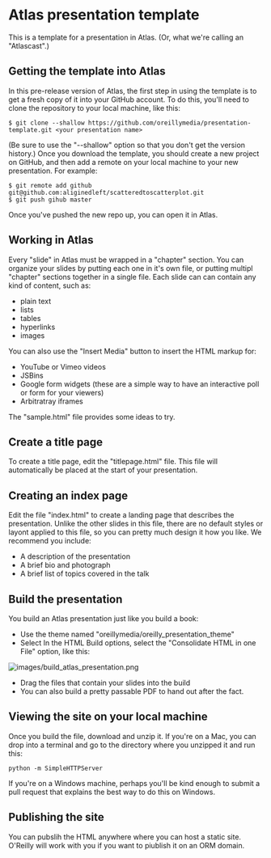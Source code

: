 # Atlas presentation template

This is a template for a presentation in Atlas. (Or, what we're calling an "Atlascast".)

## Getting the template into Atlas

In this pre-release version of Atlas, the first step in using the template is to get a fresh copy of it into your GitHub account.  To do this, you'll need to clone the repository to your local machine, like this:

```
$ git clone --shallow https://github.com/oreillymedia/presentation-template.git <your presentation name>
````

(Be sure to use the "--shallow" option so that you don't get the version history.)  Once you download the template, you should create a new project on GitHub, and then add a remote on your local machine to your new presentation.  For example:

```
$ git remote add github git@github.com:aliginedleft/scatteredtoscatterplot.git
$ git push gihub master
```

Once you've pushed the new repo up, you can open it in Atlas.

## Working in Atlas

Every "slide" in Atlas must be wrapped in a "chapter" section.  You can organize your slides by putting each one in it's own file, or putting multipl "chapter" sections together in a single file.  Each slide can can contain any kind of content, such as:

* plain text
* lists
* tables
* hyperlinks
* images
 
You can also use the "Insert Media" button to insert the HTML markup for:
* YouTube or Vimeo videos
* JSBins
* Google form widgets (these are a simple way to have an interactive poll or form for your viewers)
* Arbitratray iframes

The "sample.html" file provides some ideas to try.

## Create a title page

To create a title page, edit the "titlepage.html" file.  This file will automatically be placed at the start of your presentation.

## Creating an index page

Edit the file "index.html" to create a landing page that describes the presentation.  Unlike the other slides in this file, there are no default styles or layont applied to this file, so you can pretty much design it how you like.  We recommend you include:

* A description of the presentation
* A brief bio and photograph
* A brief list of topics covered in the talk

## Build the presentation

You build an Atlas presentation just like you build a book:

* Use the theme named "oreillymedia/oreilly\_presentation\_theme"
* Select In the HTML Build options, select the "Consolidate HTML in one File" option, like this:

![images/build_atlas_presentation.png](images/build_atlas_presentation.png)

* Drag the files that contain your slides into the build
* You can also build a pretty passable PDF to hand out after the fact.  
 

## Viewing the site on your local machine

Once you build the file, download and unzip it.  If you're on a Mac, you can drop into a terminal and go to the directory where you unzipped it and run this:

```
python -m SimpleHTTPServer
```

If you're on a Windows machine, perhaps you'll be kind enough to submit a pull request that explains the best way to do this on Windows.

## Publishing the site

You can pubslih the HTML anywhere where you can host a static site.  O'Reilly will work with you if you want to piublish it on an ORM domain.

